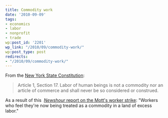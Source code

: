 ```yaml
---
title: Commodity work
date: '2010-09-09'
tags:
- economics
- labor
- nonprofit
- trade
wp:post_id: '2201'
wp_link: "/2010/09/commodity-work/"
wp:post_type: post
redirects:
- "/2010/09/commodity-work/"
---
```


From the [New York State Constitution](http://www.dos.state.ny.us/info/constitution.htm):

> Article 1, Section 17. Labor of human beings is not a commodity nor an article of commerce and shall never be so considered or construed.

As a result of this  [_Newshour_ report on the Mott's worker strike](http://www.pbs.org/newshour/bb/business/july-dec10/mott_09-06.html): "Workers who feel they're now being treated as a commodity in a land of excess labor."
